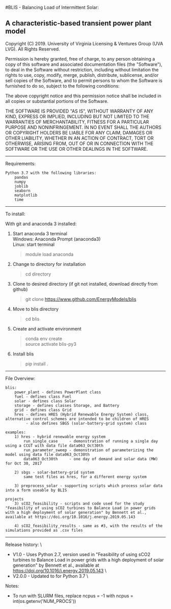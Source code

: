 
#BLIS - Balancing Load of Intermittent Solar:

## A characteristic-based transient power plant model

Copyright (C) 2019. University of Virginia Licensing & Ventures Group (UVA LVG). All Rights Reserved.

Permission is hereby granted, free of charge, to any person obtaining a copy of this software and associated documentation files (the "Software"), to deal in the Software without restriction, including without limitation the rights to use, copy, modify, merge, publish, distribute, sublicense, and/or sell copies of the Software, and to permit persons to whom the Software is furnished to do so, subject to the following conditions:

The above copyright notice and this permission notice shall be included in all copies or substantial portions of the Software.

THE SOFTWARE IS PROVIDED "AS IS", WITHOUT WARRANTY OF ANY KIND, EXPRESS OR IMPLIED, INCLUDING BUT NOT LIMITED TO THE WARRANTIES OF MERCHANTABILITY, FITNESS FOR A PARTICULAR PURPOSE AND NONINFRINGEMENT. IN NO EVENT SHALL THE AUTHORS OR COPYRIGHT HOLDERS BE LIABLE FOR ANY CLAIM, DAMAGES OR OTHER LIABILITY, WHETHER IN AN ACTION OF CONTRACT, TORT OR OTHERWISE, ARISING FROM, OUT OF OR IN CONNECTION WITH THE SOFTWARE OR THE USE OR OTHER DEALINGS IN THE SOFTWARE.

---

Requirements:

	Python 3.7 with the following libraries:
		pandas
		numpy
		joblib
		seaborn
		matplotlib
		time

---

To install:


With git and anaconda 3 installed:
1) Start anaconda 3 terminal\
    Windows: Anaconda Prompt (anaconda3)\
    Linux: start terminal 
    >module load anaconda
2) Change to directory for installation
    > cd directory 
3) Clone to desired directory (if git not installed, download directly from github)
    > git clone https://www.github.com/EnergyModels/blis
4) Move to blis directory
    > cd blis
5) Create and activate environment
    > conda env create\
    > source activate blis-py3
3) Install blis
    > pip install .
 
---

File Overview:

	blis:
	    power_plant	- defines PowerPlant class
		fuel - defines class Fuel
		solar - defines class Solar
		storage - defines classes Storage, and Battery
		grid - defines class Grid
		hres - defines HRES (Hybrid Renewable Energy System) class, alternative control schemes are intended to be children of HRES
		     - also defines SBGS (solar-battery-grid system) class

	examples:
		1) hres - hybrid renewable energy system
		    run_single_case 	- demonstration of running a single day using a CCGT with data file data063_Oct30th
		    run_parameter_sweep - demonstration of parameterizing the model using data file data063_Oct30th
		    data063_Oct30th 	- one day of demand and solar data (MW) for Oct 30, 2017    
		
		2) sbgs - solar-battery-grid system
		    same test files as hres, for a different energy system
		    
		3) preprocess_solar - supporting scripts which process solar data into a form useable by BLIS
		
	projects
	    3) sCO2_feasibility - scripts and code used for the study "Feasibility of using sCO2 turbines to Balance Load in power grids with a high deployment of solar generation" by Bennett et al., available at https://doi.org/10.1016/j.energy.2019.05.143
		
        4) sCO2_feasibility_results - same as #3, with the results of the simulations provided as .csv files
		
---

Release history: \
- V1.0 - Uses Python 2.7, version used in "Feasibility of using sCO2 turbines to Balance Load in power grids with a high deployment of solar generation" by Bennett et al., available at https://doi.org/10.1016/j.energy.2019.05.143 \
- V2.0.0 - Updated to for Python 3.7 \


Notes:
- To run with SLURM files, replace ncpus = -1 with ncpus = int(os.getenv('NUM_PROCS'))
